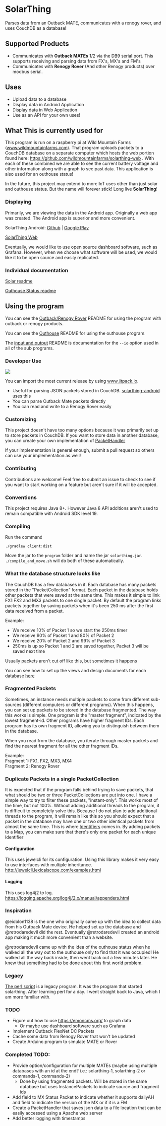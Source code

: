 # SolarThing
Parses data from an Outback MATE, communicates with a renogy rover, and uses CouchDB as a database!

## Supported Products
* Communicates with <strong>Outback MATEs</strong> 1/2 via the DB9 serial port. This supports receiving and parsing data from FX's, MX's and FM's
* Communicates with <strong>Renogy Rover</strong> (And other Renogy products) over modbus serial.

## Uses
* Upload data to a database
* Display data in Android Application
* Display data in Web Application
* Use as an API for your own uses!

## What This is currently used for
This program is run on a raspberry pi at Wild Mountain Farms (www.wildmountainfarms.com).
That program uploads packets to a CouchDB database on a separate computer which hosts the web portion
found here: https://github.com/wildmountainfarms/solarthing-web . With each of these combined we are able
to see the current battery voltage and other information along with a graph to see past data. This application is
also used for an outhouse status!

In the future, this project may extend to more IoT uses other than just solar and outhouse status. But the name will
forever stick! Long live <strong>SolarThing</strong>!

### Displaying
Primarily, we are viewing the data in the Android app. Originally a web app was created. The Android app is superior 
and more convenient.

SolarThing Android: [Github](https://github.com/wildmountainfarms/solarthing-android)
|
[Google Play](https://play.google.com/store/apps/details?id=me.retrodaredevil.solarthing.android)

[SolarThing Web](https://github.com/wildmountainfarms/solarthing-web)

Eventually, we would like to use open source dashboard software, such as Grafana. However, when we choose
what software will be used, we would like it to be open source and easily replicated.
### Individual documentation
[Solar readme](solar/README.md)

[Outhouse Status readme](outhouse/README.md)

## Using the program
You can see the [Outback/Renogy Rover](solar/README.md) README for using the program with outback or renogy products.

You can see the [Outhouse](outhouse/README.md) README for using the outhouse program.

The [input and output](input_and_outputs.md) README is documentation for the `--io` option used in all of the sub programs.

### Developer Use
[![](https://jitpack.io/v/wildmountainfarms/solarthing.svg)](https://jitpack.io/#wildmountainfarms/solarthing)

You can import the most current release by using www.jitpack.io. 
* Useful for parsing JSON packets stored in CouchDB. [solarthing-android](https://github.com/wildmountainfarms/solarthing-android) uses this
* You can parse Outback Mate packets directly
* You can read and write to a Renogy Rover easily

### Customizing
This project doesn't have too many options because it was primarily set up to store packets in CouchDB. If you want
to store data in another database, you can create your own implementation of [PacketHandler](src/main/java/me/retrodaredevil/solarthing/packets/handling/PacketHandler.java)

If your implementation is general enough, submit a pull request so others can use your implementation as well!

### Contributing
Contributions are welcome! Feel free to submit an issue to check to see if you want to start working on a feature but aren't
sure if it will be accepted.

### Conventions
This project requires Java 8+. However Java 8 API additions aren't used to remain compatible with Android SDK level 19.

### Compiling
Run the command
```
./gradlew client:dist
```
Move the jar to the `program` folder and name the jar `solarthing.jar`. `./compile_and_move.sh` will do both of these automatically.

### What the database structure looks like
The CouchDB has a few databases in it. Each database has many packets stored in the
"PacketCollection" format. Each packet in the database holds other packets that were saved at the same time. This makes
it simple to link FX1 FX2 and MX3 packets to one single packet. By default the program links packets together by saving
packets when it's been 250 ms after the first data received from a packet. 

Example:

* We receive 10% of Packet 1 so we start the 250ms timer
* We receive 90% of Packet 1 and 80% of Packet 2
* We receive 20% of Packet 2 and 99% of Packet 3
* 250ms is up so Packet 1 and 2 are saved together, Packet 3 will be saved next time

Usually packets aren't cut off like this, but sometimes it happens

You can see how to set up the views and design documents for each database [here](couchdb.md)

### Fragmented Packets
Sometimes, an instance needs multiple packets to come from different sub-sources (different computers or different programs).
When this happens, you can set up packets to be stored in the database fragmented. The way this works is simple. One
program is the "master fragment", indicated by the lowest fragment-id. Other programs have higher fragment IDs. Each program
has its own fragment ID, allowing you to distinguish between them in the database.

When you read from the database, you iterate through master packets and find the nearest fragment for all the other
fragment IDs.

Example: <br/>
Fragment 1: FX1, FX2, MX3, MX4 <br/>
Fragment 2: Renogy Rover

### Duplicate Packets in a single PacketCollection
It is expected that if the program falls behind trying to save packets, that what should be two or three PacketCollections
are put into one. I have a simple way to try to filter these packets, "instant-only". This works most of the time, but not 100%.
Without adding additional threads to the program, it is difficult to completely solve this. Because I do not
plan to add additional threads to the program, it will remain like this so you should expect that a packet in the database
may have one or two other identical packets from almost the same time. 
This is where [Identifiers](src/main/java/me/retrodaredevil/solarthing/packets/identification/Identifier.java) comes in. By
adding packets to a Map, you can make sure that there's only one packet for each unique Identifier

#### Configuration
This uses jewelcli for its configuration. Using this library makes it very easy to use interfaces with multiple inheritance. http://jewelcli.lexicalscope.com/examples.html

#### Logging
This uses log4j2 to log. https://logging.apache.org/log4j/2.x/manual/appenders.html

### Inspiration
@eidolon1138 is the one who originally came up with the idea to collect data from his Outback Mate device. He helped
set up the database and @retrodaredevil did the rest. Eventually @retrodaredevil created an android app making it much
more convenient than a website.

@retrodaredevil came up with the idea of the outhouse status when he walked all the way out to the outhouse only to find
that it was occupied! He walked all the way back inside, then went back out a few minutes later. He knew that something
had to be done about this first world problem.

### Legacy
[The perl script](helloworld.pl) is a legacy program. It was the program that started solarthing.
After learning perl for a day. I went straight back to Java, which I am more familiar with.

### TODO
* Figure out how to use https://emoncms.org/ to graph data
    * Or maybe use dashboard software such as Grafana
* Implement Outback FlexNet DC Packets
* Cache some data from Renogy Rover that won't be updated
* Create Arduino program to simulate MATE or Rover

### Completed TODO:
* Provide option/configuration for multiple MATEs (maybe using multiple databases with an id at the end? i.e.: solarthing-1, solarthing-2 or commands-1, commands-2)
    * Done by using fragmented packets. Will be stored in the same database but uses InstancePackets to indicate source and fragment ids
* Add field to MX Status Packet to indicate whether it supports dailyAH and field to indicate the version of the MX or if it is a FM
* Create a PacketHandler that saves json data to a file location that can be easily accessed using a Apache web server
* Add better logging with timestamps
